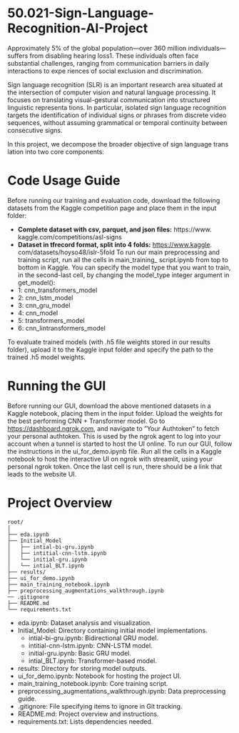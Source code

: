 # 50.021-Sign-Language-Recognition-AI-Project
Approximately 5% of the global population—over 360 million individuals—
 suffers from disabling hearing loss1. These individuals often face substantial
 challenges, ranging from communication barriers in daily interactions to expe
riences of social exclusion and discrimination.

Sign language recognition (SLR) is an important research area situated at the
 intersection of computer vision and natural language processing. It focuses on
 translating visual-gestural communication into structured linguistic representa
tions. In particular, isolated sign language recognition targets the identification
 of individual signs or phrases from discrete video sequences, without assuming
 grammatical or temporal continuity between consecutive signs.
 
 In this project, we decompose the broader objective of sign language trans
lation into two core components:

# Code Usage Guide
Before running our training and evaluation code, download the following datasets
 from the Kaggle competition page and place them in the input folder:
- **Complete dataset with csv, parquet, and json files:** https://www.
 kaggle.com/competitions/asl-signs
-  **Dataset in tfrecord format, split into 4 folds:** https://www.kaggle.
 com/datasets/hoyso48/islr-5fold
 To run our main preprocessing and training script, run all the cells in
 main_training_ script.ipynb from top to bottom in Kaggle. You can specify the model type that you want to train, in the second-last cell, by changing
 the model_type integer argument in get_model():
 - 1: cnn_transformers_model
 - 2: cnn_lstm_model
 - 3: cnn_gru_model 
 - 4: cnn_model
 - 5: transformers_model
 - 6: cnn_lintransformers_model
   
 To evaluate trained models (with .h5 file weights stored in our results folder),
 upload it to the Kaggle input folder and specify the path to the trained .h5
 model weights.
 
# Running the GUI
Before running our GUI, download the above mentioned datasets in a Kaggle
 notebook, placing them in the input folder. Upload the weights for the best
performing CNN + Transformer model. Go to https://dashboard.ngrok.com,
 and navigate to ”Your Authtoken” to fetch your personal authtoken. This is used by the ngrok agent to log into your account when a tunnel is started to host
 the UI online. To run our GUI, follow the instructions in the ui_for_demo.ipynb file. Run all the cells in a Kaggle notebook to host the interactive UI on ngrok with streamlit, using your personal ngrok token. Once the last cell is run, there should be a link that leads to the website UI.
 
# Project Overview
```
root/
│
├── eda.ipynb
├── Initial_Model     
│   ├── intial-bi-gru.ipynb
│   ├── intitial-cnn-lstm.ipynb
│   └── initial-gru.ipynb
│   └── intial_BLT.ipynb
├── results/
├── ui_for_demo.ipynb
├── main_training_notebook.ipynb
├── preprocessing_augmentations_walkthrough.ipynb
── .gitignore
├── README.md
└── requirements.txt    
```

- eda.ipynb: Dataset analysis and visualization.
- Initial_Model: Directory containing initial model implementations.
  - intial-bi-gru.ipynb: Bidirectional GRU model.
  - intitial-cnn-lstm.ipynb: CNN-LSTM model.
  - initial-gru.ipynb: Basic GRU model.
  - intial_BLT.ipynb: Transformer-based model.
- results: Directory for storing model outputs.
- ui_for_demo.ipynb: Notebook for hosting the project UI.
- main_training_notebook.ipynb: Core training script.
- preprocessing_augmentations_walkthrough.ipynb: Data preprocessing guide.
- .gitignore: File specifying items to ignore in Git tracking.
- README.md: Project overview and instructions.
- requirements.txt: Lists dependencies needed.


 

